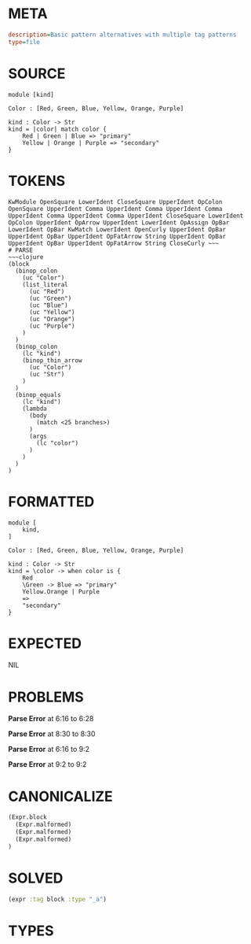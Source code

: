 # META
~~~ini
description=Basic pattern alternatives with multiple tag patterns
type=file
~~~
# SOURCE
~~~roc
module [kind]

Color : [Red, Green, Blue, Yellow, Orange, Purple]

kind : Color -> Str
kind = |color| match color {
    Red | Green | Blue => "primary"
    Yellow | Orange | Purple => "secondary"
}
~~~
# TOKENS
~~~text
KwModule OpenSquare LowerIdent CloseSquare UpperIdent OpColon OpenSquare UpperIdent Comma UpperIdent Comma UpperIdent Comma UpperIdent Comma UpperIdent Comma UpperIdent CloseSquare LowerIdent OpColon UpperIdent OpArrow UpperIdent LowerIdent OpAssign OpBar LowerIdent OpBar KwMatch LowerIdent OpenCurly UpperIdent OpBar UpperIdent OpBar UpperIdent OpFatArrow String UpperIdent OpBar UpperIdent OpBar UpperIdent OpFatArrow String CloseCurly ~~~
# PARSE
~~~clojure
(block
  (binop_colon
    (uc "Color")
    (list_literal
      (uc "Red")
      (uc "Green")
      (uc "Blue")
      (uc "Yellow")
      (uc "Orange")
      (uc "Purple")
    )
  )
  (binop_colon
    (lc "kind")
    (binop_thin_arrow
      (uc "Color")
      (uc "Str")
    )
  )
  (binop_equals
    (lc "kind")
    (lambda
      (body
        (match <25 branches>)
      )
      (args
        (lc "color")
      )
    )
  )
)
~~~
# FORMATTED
~~~roc
module [
	kind,
]

Color : [Red, Green, Blue, Yellow, Orange, Purple]

kind : Color -> Str
kind = \color -> when color is {
	Red
	\Green -> Blue => "primary"
	Yellow.Orange | Purple
	=>
	"secondary"
}
~~~
# EXPECTED
NIL
# PROBLEMS
**Parse Error**
at 6:16 to 6:28

**Parse Error**
at 8:30 to 8:30

**Parse Error**
at 6:16 to 9:2

**Parse Error**
at 9:2 to 9:2

# CANONICALIZE
~~~clojure
(Expr.block
  (Expr.malformed)
  (Expr.malformed)
  (Expr.malformed)
)
~~~
# SOLVED
~~~clojure
(expr :tag block :type "_a")
~~~
# TYPES
~~~roc
~~~

